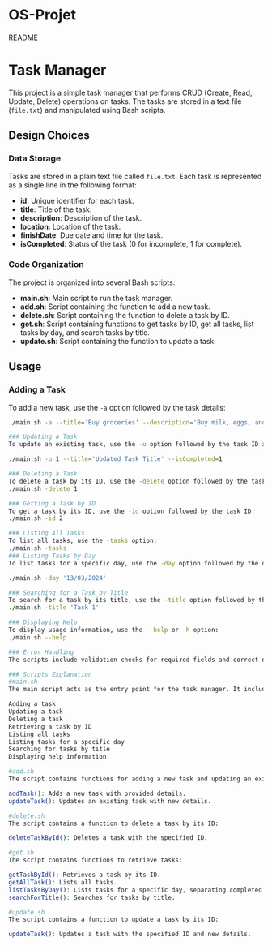 # OS-Projet
README
# Task Manager

This project is a simple task manager that performs CRUD (Create, Read, Update, Delete) operations on tasks. The tasks are stored in a text file (`file.txt`) and manipulated using Bash scripts.

## Design Choices

### Data Storage
Tasks are stored in a plain text file called `file.txt`. Each task is represented as a single line in the following format:

- **id**: Unique identifier for each task.
- **title**: Title of the task.
- **description**: Description of the task.
- **location**: Location of the task.
- **finishDate**: Due date and time for the task.
- **isCompleted**: Status of the task (0 for incomplete, 1 for complete).

### Code Organization
The project is organized into several Bash scripts:

- **main.sh**: Main script to run the task manager.
- **add.sh**: Script containing the function to add a new task.
- **delete.sh**: Script containing the function to delete a task by ID.
- **get.sh**: Script containing functions to get tasks by ID, get all tasks, list tasks by day, and search tasks by title.
- **update.sh**: Script containing the function to update a task.

## Usage

### Adding a Task
To add a new task, use the `-a` option followed by the task details:

```bash
./main.sh -a --title='Buy groceries' --description='Buy milk, eggs, and bread' --location='Supermarket' --finishDate='13/03/2024 10:00'

### Updating a Task
To update an existing task, use the -u option followed by the task ID and the updated details:

./main.sh -u 1 --title='Updated Task Title' --isCompleted=1

### Deleting a Task
To delete a task by its ID, use the -delete option followed by the task ID:
./main.sh -delete 1

### Getting a Task by ID
To get a task by its ID, use the -id option followed by the task ID:
./main.sh -id 2

### Listing All Tasks
To list all tasks, use the -tasks option:
./main.sh -tasks
### Listing Tasks by Day
To list tasks for a specific day, use the -day option followed by the date in dd/mm/yyyy format:

./main.sh -day '13/03/2024'

### Searching for a Task by Title
To search for a task by its title, use the -title option followed by the search term:
./main.sh -title 'Task 1'

### Displaying Help
To display usage information, use the --help or -h option:
./main.sh --help

### Error Handling
The scripts include validation checks for required fields and correct date-time formats. Error messages are redirected to standard error.

### Scripts Explanation
#main.sh
The main script acts as the entry point for the task manager. It includes the following functionalities:

Adding a task
Updating a task
Deleting a task
Retrieving a task by ID
Listing all tasks
Listing tasks for a specific day
Searching for tasks by title
Displaying help information

#add.sh
The script contains functions for adding a new task and updating an existing task:

addTask(): Adds a new task with provided details.
updateTask(): Updates an existing task with new details.

#delete.sh
The script contains a function to delete a task by its ID:

deleteTaskById(): Deletes a task with the specified ID.

#get.sh
The script contains functions to retrieve tasks:

getTaskById(): Retrieves a task by its ID.
getAllTask(): Lists all tasks.
listTasksByDay(): Lists tasks for a specific day, separating completed and uncompleted tasks.
searchForTitle(): Searches for tasks by title.

#update.sh
The script contains a function to update a task by its ID:

updateTask(): Updates a task with the specified ID and new details.

